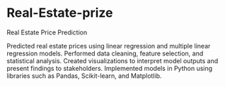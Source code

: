 # Real-Estate-prize
Real Estate Price Prediction

Predicted real estate prices using linear regression and multiple linear regression models.
Performed data cleaning, feature selection, and statistical analysis.
Created visualizations to interpret model outputs and present findings to stakeholders.
Implemented models in Python using libraries such as Pandas, Scikit-learn, and Matplotlib.
